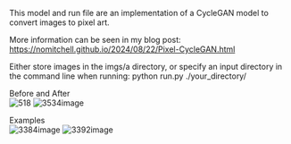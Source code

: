 This model and run file are an implementation of a CycleGAN model to convert images to pixel art.

More information can be seen in my blog post: https://nomitchell.github.io/2024/08/22/Pixel-CycleGAN.html

Either store images in the imgs/a directory, or specify an input directory in the command line when running:
python run.py ./your_directory/

Before and After  
![518](https://github.com/user-attachments/assets/053dff62-5715-455f-b828-7c1cfe399bed)
![3534image](https://github.com/user-attachments/assets/a6a7e167-d7c1-454f-b748-b20619b23288)

Examples  
![3384image](https://github.com/user-attachments/assets/566962db-09b7-444e-80cd-00f6f4e728bb)
![3392image](https://github.com/user-attachments/assets/7c26b4b6-bd02-4b32-9c82-5d653281cac1)
